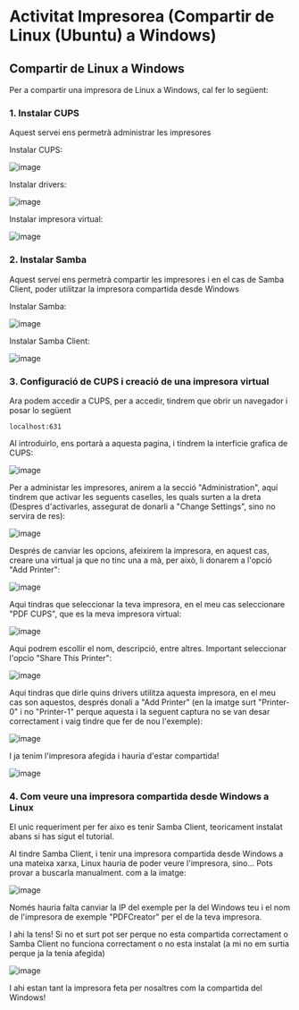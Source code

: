 # Activitat Impresorea (Compartir de Linux (Ubuntu) a Windows)

## Compartir de Linux a Windows

Per a compartir una impresora de Linux a Windows, cal fer lo següent:


### **1. Instalar CUPS**

Aquest servei ens permetrà administrar les impresores

Instalar CUPS:

![image](https://github.com/user-attachments/assets/f3230ca4-6054-4a30-ae51-bb761ad16444)

Instalar drivers:

![image](https://github.com/user-attachments/assets/12bc4e35-91d2-4cfc-b698-7736ab566f3f)

Instalar impresora virtual:

![image](https://github.com/user-attachments/assets/a4baaafd-87f1-4b5a-a1a9-b3bb9cea711d)

### **2. Instalar Samba**

Aquest servei ens permetrà compartir les impresores i en el cas de Samba Client, poder utilitzar la impresora compartida desde Windows

Instalar Samba:

![image](https://github.com/user-attachments/assets/c7dd36db-6318-4627-9b3e-214085170a81)

Instalar Samba Client:

![image](https://github.com/user-attachments/assets/e47b56ae-d4a4-4991-b1ab-4bf22d85e73d)

### **3. Configuració de CUPS i creació de una impresora virtual**

Ara podem accedir a CUPS, per a accedir, tindrem que obrir un navegador i posar lo següent

```
localhost:631
```

Al introduirlo, ens portarà a aquesta pagina, i tindrem la interficie grafica de CUPS:

![image](https://github.com/user-attachments/assets/edd71f96-37ec-447f-b1e2-7847333c5751)

Per a administar les impresores, anirem a la secció "Administration", aquí tindrem que activar les seguents caselles, les quals surten a la dreta (Despres d'activarles, assegurat de donarli a "Change Settings", sino no servira de res):

![image](https://github.com/user-attachments/assets/4e85ebc0-69a8-4138-9542-dab473af7550)

Després de canviar les opcions, afeixirem la impresora, en aquest cas, creare una virtual ja que no tinc una a mà, per això, li donarem a l'opció "Add Printer":

![image](https://github.com/user-attachments/assets/207f1250-6d47-46fb-89b9-626e4ee80e57)

Aqui tindras que seleccionar la teva impresora, en el meu cas seleccionare "PDF CUPS", que es la meva impresora virtual:

![image](https://github.com/user-attachments/assets/f5fce0fd-fdd5-462a-a908-4b3f36275a73)

Aqui podrem escollir el nom, descripció, entre altres. Important seleccionar l'opcio "Share This Printer":

![image](https://github.com/user-attachments/assets/9e27334a-57d2-4749-bcfa-2b3f833933be)

Aqui tindras que dirle quins drivers utilitza aquesta impresora, en el meu cas son aquestos, després donali a "Add Printer" (en la imatge surt "Printer-0" i no "Printer-1" perque aquesta i la seguent captura no se van desar correctament i vaig tindre que fer de nou l'exemple):

![image](https://github.com/user-attachments/assets/14d22027-4b44-4b36-8669-4c46fe1fc5b6)

I ja tenim l'impresora afegida i hauria d'estar compartida!

![image](https://github.com/user-attachments/assets/9094f854-9a91-4acc-ba93-eb5642973088)

### **4. Com veure una impresora compartida desde Windows a Linux**

El unic requeriment per fer aixo es tenir Samba Client, teoricament instalat abans si has sigut el tutorial.

Al tindre Samba Client, i tenir una impresora compartida desde Windows a una mateixa xarxa, Linux hauria de poder veure l'impresora, sino... Pots provar a buscarla manualment. com a la imatge:

![image](https://github.com/user-attachments/assets/12d32310-ee7e-4ccf-99a7-13f3fec2a5fb)

Només hauria falta canviar la IP del exemple per la del Windows teu i el nom de l'impresora de exemple "PDFCreator" per el de la teva impresora.

I ahi la tens! Si no et surt pot ser perque no esta compartida correctament o Samba Client no funciona correctament o no esta instalat (a mi no em surtia perque ja la tenia afegida)

![image](https://github.com/user-attachments/assets/42c38f32-2002-4bc5-aeed-bc0ba55d4e12)

I ahi estan tant la impresora feta per nosaltres com la compartida del Windows!
